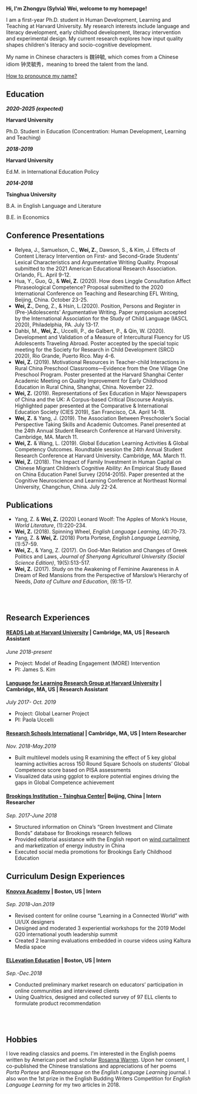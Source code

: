 **Hi, I'm Zhongyu (Sylvia) Wei, welcome to my homepage!**

I am a first-year Ph.D. student in Human Development, Learning and Teaching at Harvard University. My research interests include language and literacy development, early childhood development, literacy intervention and experimental design. My current research explores how input quality shapes children's literacy and socio-cognitive development.

My name in Chinese characters is 魏钟毓, which comes from a Chinese idiom 钟灵毓秀，meaning to breed the talent from the land. 

[How to pronounce my name?](http://text-to-speech.imtranslator.net/speech.asp)

## Education

**_2020-2025 (expected)_**

**Harvard University**

Ph.D. Student in Education (Concentration: Human Development, Learning and Teaching)


**_2018-2019_**

**Harvard University**

Ed.M. in International Education Policy


**_2014-2018_**

**Tsinghua University**

B.A. in English Language and Literature

B.E. in Economics

## Conference Presentations
- Relyea, J., Samuelson, C., **Wei, Z.**, Dawson, S., & Kim, J. Effects of Content Literacy Intervention on First- and Second-Grade Students’ Lexical Characteristics and Argumentative Writing Quality. Proposal submitted to the 2021 American Educational Research Association. Orlando, FL. April 9-12.
- Hua, Y., Guo, Q., & **Wei, Z.** (2020). How does Linggle Consultation Affect Phraseological Competence? Proposal submitted to the 2020 International Conference on Teaching and Researching EFL Writing, Beijing, China. October 23-25.
 -	**Wei, Z.**, Deng, Z., & Hsin, L.(2020). Position, Persons and Register in (Pre-)Adolescents’ Argumentative Writing. Paper symposium accepted by the International Association for the Study of Child Language (IASCL 2020), Philadelphia, PA. July 13-17.
 - Dahbi, M.,  **Wei, Z.**, Uccelli, P., de Galbert, P., & Qin, W. (2020). Development and Validation of a Measure of Intercultural Fluency for US Adolescents Traveling Abroad. Poster accepted by the special topic meeting for the Society for Research in Child Development (SRCD 2020), Rio Grande, Puerto Rico. May 4-6.
 -	**Wei, Z.** (2019). Motivational Resources in Teacher-child Interactions in Rural China Preschool Classrooms—Evidence from the One Village One Preschool Program. Poster presented at the Harvard Shanghai Center Academic Meeting on Quality Improvement for Early Childhood Education in Rural China, Shanghai, China. November 22.
 -	**Wei, Z.** (2019). Representations of Sex Education in Major Newspapers of China and the UK: A Corpus-based Critical Discourse Analysis. Highlighted paper presented at the Comparative & International Education Society (CIES 2019), San Francisco, CA. April 14-18.
 - **Wei, Z.** & Yang, J. (2019). The Association Between Preschooler’s Social Perspective Taking Skills and Academic Outcomes. Panel presented at the 24th Annual Student Research Conference at Harvard University. Cambridge, MA. March 11.
 - **Wei, Z.** & Wang, L. (2019). Global Education Learning Activities & Global Competency Outcomes. Roundtable session the 24th Annual Student Research Conference at Harvard University. Cambridge, MA. March 11.
 -	**Wei, Z.** (2018). The Impact of Family Investment in Human Capital on Chinese Migrant Children’s Cognitive Ability: An Empirical Study Based on China Education Panel Survey (2014-2015). Paper presented at the Cognitive Neuroscience and Learning Conference at Northeast Normal University, Changchun, China. July 22-24.

## Publications
 - Yang, Z. & **Wei, Z.** (2020) Leonard Woolf: The Apples of Monk’s House, _World Literature_, (1):220-234.
 -	**Wei, Z.** (2018). Spinning Wheel, _English Language Learning_, (4):70-73.
 - Yang, Z. & **Wei, Z.** (2018) Porta Portese, _English Language Learning_, (1):57-59.
 -	**Wei, Z.**, & Yang, Z. (2017). On God-Man Relation and Changes of Greek Politics and Laws, _Journal of Shenyang Agricultural University (Social Science Edition)_, 19(5):513-517. 
 -	**Wei, Z.** (2017). Study on the Awakening of Feminine Awareness in A Dream of Red Mansions from the Perspective of Marslow’s Hierarchy of Needs, _Data of Culture and Education_, (9):15-17.

 <br><br>
 <div id = "projects"></div>

## Research Experiences

#### [READS Lab at Harvard University](https://www.readslab.org) | Cambridge, MA, US | Research Assistant	
 _June 2018-present_
 - Project: Model of Reading Engagement (MORE) Intervention
 - PI: James S. Kim 

#### [Language for Learning Research Group at Harvard University](https://projects.iq.harvard.edu/uccelli) | Cambridge, MA, US | Research Assistant	
 _July 2017- Oct. 2019_
 -	Project: Global Learner Project
 -	PI: Paola Uccelli

#### [Research Schools International](https://researchschools-international-cmna.squarespace.com/) | Cambridge, MA, US | Intern Researcher	
 _Nov. 2018-May.2019_
 -	Built multilevel models using R examining the effect of 5 key global learning activities across 150 Round Square Schools on students’ Global Competence score based on PISA assessments
 -	Visualized data using ggplot to explore potential engines driving the gaps in Global Competence achievement

#### [Brookings Institution - Tsinghua Center](https://www.brookings.edu/center/brookings-tsinghua-center/)| Beijing, China | Intern Researcher	
 _Sep. 2017-June 2018_
 -	Structured information on China’s “Green Investment and Climate Bonds” database for Brookings research fellows
 -	Provided editorial assistance with the English report on [wind curtailment](https://www.brookings.edu/wp-content/uploads/2018/03/wind-curtailment-in-china-and-lessons-from-the-united-states1.pdf) and marketization of energy industry in China
 -	Executed social media promotions for Brookings Early Childhood Education


## Curriculum Design Experiences

#### [Knovva Academy](https://www.knovva.com/) | Boston, US | Intern
 _Sep. 2018-Jan.2019_
 -	Revised content for online course “Learning in a Connected World” with UI/UX designers 
 - Designed and moderated 3 experiential workshops for the 2019 Model G20 international youth leadership summit
 - Created 2 learning evaluations embedded in course videos using Kaltura Media space


#### [ELLevation Education](https://ellevationeducation.com/home/default) | Boston, US | Intern
 _Sep.-Dec.2018_
 -	Conducted preliminary market research on educators’ participation in online communities and interviewed clients
 -	Using Qualtrics, designed and collected survey of 97 ELL clients to formulate product recommendation

 <br><br>


## Hobbies

I love reading classics and poems. I'm interested in the English poems written by American poet and scholar [Rosanna Warren](http://www.rosannawarren.com/). Upon her consent, I co-published the Chinese translations and appreciations of her poems _Porta Portese_ and _Romanesque_ on the _English Language Learning_ journal. I also won the 1st prize in the English Budding Writers Competition for _English Language Learning_ for my two articles in 2018.


